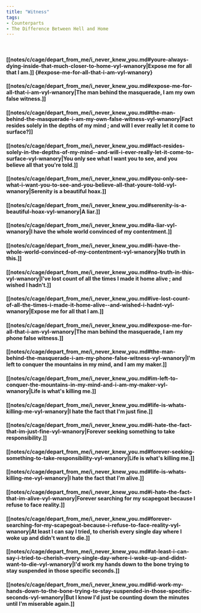 ```yaml
---
title: "Witness"
tags:
- Counterparts
- The Difference Between Hell and Home
---
```

&nbsp;
#### [[notes/c/cage/depart_from_me/i_never_knew_you.md#youre-always-dying-inside-that-much-closer-to-home-vyl-wnanory|Expose me for all that I am.]] {#expose-me-for-all-that-i-am-vyl-wnanory}
#### [[notes/c/cage/depart_from_me/i_never_knew_you.md#expose-me-for-all-that-i-am-vyl-wnanory|The man behind the masquerade, I am my own false witness.]]
#### [[notes/c/cage/depart_from_me/i_never_knew_you.md#the-man-behind-the-masquerade-i-am-my-own-false-witness-vyl-wnanory|Fact resides solely in the depths of my mind ; and will I ever really let it come to surface?]]
#### [[notes/c/cage/depart_from_me/i_never_knew_you.md#fact-resides-solely-in-the-depths-of-my-mind--and-will-i-ever-really-let-it-come-to-surface-vyl-wnanory|You only see what I want you to see, and you believe all that you're told.]]
#### [[notes/c/cage/depart_from_me/i_never_knew_you.md#you-only-see-what-i-want-you-to-see-and-you-believe-all-that-youre-told-vyl-wnanory|Serenity is a beautiful hoax.]]
#### [[notes/c/cage/depart_from_me/i_never_knew_you.md#serenity-is-a-beautiful-hoax-vyl-wnanory|A liar.]]
#### [[notes/c/cage/depart_from_me/i_never_knew_you.md#a-liar-vyl-wnanory|I have the whole world convinced of my contentment.]]
#### [[notes/c/cage/depart_from_me/i_never_knew_you.md#i-have-the-whole-world-convinced-of-my-contentment-vyl-wnanory|No truth in this.]]
#### [[notes/c/cage/depart_from_me/i_never_knew_you.md#no-truth-in-this-vyl-wnanory|I've lost count of all the times I made it home alive ; and wished I hadn't.]]
#### [[notes/c/cage/depart_from_me/i_never_knew_you.md#ive-lost-count-of-all-the-times-i-made-it-home-alive--and-wished-i-hadnt-vyl-wnanory|Expose me for all that I am.]]
#### [[notes/c/cage/depart_from_me/i_never_knew_you.md#expose-me-for-all-that-i-am-vyl-wnanory|The man behind the masquerade, I am my phone false witness.]]
#### [[notes/c/cage/depart_from_me/i_never_knew_you.md#the-man-behind-the-masquerade-i-am-my-phone-false-witness-vyl-wnanory|I'm left to conquer the mountains in my mind, and I am my maker.]]
#### [[notes/c/cage/depart_from_me/i_never_knew_you.md#im-left-to-conquer-the-mountains-in-my-mind-and-i-am-my-maker-vyl-wnanory|Life is what's killing me.]]
#### [[notes/c/cage/depart_from_me/i_never_knew_you.md#life-is-whats-killing-me-vyl-wnanory|I hate the fact that I'm just fine.]]
#### [[notes/c/cage/depart_from_me/i_never_knew_you.md#i-hate-the-fact-that-im-just-fine-vyl-wnanory|Forever seeking something to take responsibility.]]
#### [[notes/c/cage/depart_from_me/i_never_knew_you.md#forever-seeking-something-to-take-responsibility-vyl-wnanory|Life is what's killing me.]]
#### [[notes/c/cage/depart_from_me/i_never_knew_you.md#life-is-whats-killing-me-vyl-wnanory|I hate the fact that I'm alive.]]
#### [[notes/c/cage/depart_from_me/i_never_knew_you.md#i-hate-the-fact-that-im-alive-vyl-wnanory|Forever searching for my scapegoat because I refuse to face reality.]]
#### [[notes/c/cage/depart_from_me/i_never_knew_you.md#forever-searching-for-my-scapegoat-because-i-refuse-to-face-reality-vyl-wnanory|At least I can say I tried, to cherish every single day where I woke up and didn't want to die.]]
#### [[notes/c/cage/depart_from_me/i_never_knew_you.md#at-least-i-can-say-i-tried-to-cherish-every-single-day-where-i-woke-up-and-didnt-want-to-die-vyl-wnanory|I'd work my hands down to the bone trying to stay suspended in those specific seconds.]]
#### [[notes/c/cage/depart_from_me/i_never_knew_you.md#id-work-my-hands-down-to-the-bone-trying-to-stay-suspended-in-those-specific-seconds-vyl-wnanory|But I know I'd just be counting down the minutes until I'm miserable again.]]
